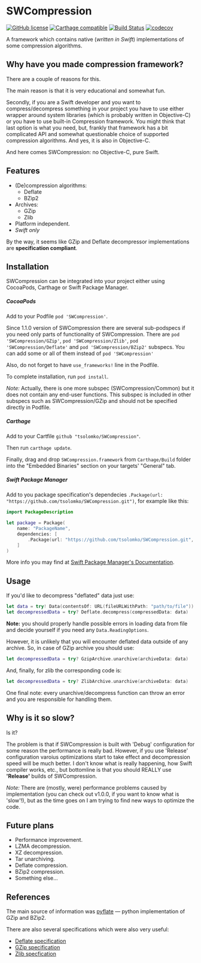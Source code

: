 # SWCompression
[![GitHub license](https://img.shields.io/badge/license-MIT-lightgrey.svg)](https://raw.githubusercontent.com/tsolomko/SWCompression/master/LICENSE) [![Carthage compatible](https://img.shields.io/badge/Carthage-compatible-4BC51D.svg?style=flat)](https://github.com/Carthage/Carthage) [![Build Status](https://travis-ci.org/tsolomko/SWCompression.svg?branch=develop)](https://travis-ci.org/tsolomko/SWCompression) [![codecov](https://codecov.io/gh/tsolomko/SWCompression/branch/develop/graph/badge.svg)](https://codecov.io/gh/tsolomko/SWCompression)

A framework which contains native (*written in Swift*)
implementations of some compression algorithms.

Why have you made compression framework?
----------------------------------------
There are a couple of reasons for this.

The main reason is that it is very educational and somewhat fun.

Secondly, if you are a Swift developer and you want to compress/decompress something in your project
you have to use either wrapper around system libraries (which is probably written in Objective-C)
or you have to use built-in Compression framework.
You might think that last option is what you need, but, frankly
that framework has a bit complicated API and somewhat questionable choice of supported compression algorithms.
And yes, it is also in Objective-C.

And here comes SWCompression: no Objective-C, pure Swift.

Features
----------------
- (De)compression algorithms:
  - Deflate
  - BZip2
- Archives:
  - GZip
  - Zlib
- Platform independent.
- _Swift only_

By the way, it seems like GZip and Deflate decompressor implementations are **specification compliant**.

Installation
----------------

SWCompression can be integrated into your project either using CocoaPods, Carthage or Swift Package Manager.

##### CocoaPods
Add to your Podfile `pod 'SWCompression'`.

Since 1.1.0 version of SWCompression there are several sub-podspecs
if you need only parts of functionality of SWCompression.
There are `pod 'SWCompression/GZip'`, `pod 'SWCompression/Zlib'`, `pod 'SWCompression/Deflate'` and `pod 'SWCompression/BZip2'` subspecs. You can add some or all of them instead of `pod 'SWCompression'`

Also, do not forget to have `use_frameworks!` line in the Podfile.

To complete installation, run `pod install`.

_Note:_ Actually, there is one more subspec (SWCompression/Common) but it does not contain any end-user functions. This subspec is included in other subspecs such as SWCompression/GZip and should not be specified directly in Podfile.

##### Carthage
Add to  your Cartfile `github "tsolomko/SWCompression"`.

Then run `carthage update`.

Finally, drag and drop `SWCompression.framework` from `Carthage/Build` folder into the "Embedded Binaries" section on your targets' "General" tab.

##### Swift Package Manager
Add to you package specification's dependecies `.Package(url: "https://github.com/tsolomko/SWCompression.git")`, for example like this:
```swift
import PackageDescription

let package = Package(
    name: "PackageName",
    dependencies: [
        .Package(url: "https://github.com/tsolomko/SWCompression.git", majorVersion: 1)
    ]
)
```

More info you may find at [Swift Package Manager's Documentation](https://github.com/apple/swift-package-manager/tree/master/Documentation).

Usage
-------
If you'd like to decompress "deflated" data just use:
```swift
let data = try! Data(contentsOf: URL(fileURLWithPath: "path/to/file"))
let decompressedData = try? Deflate.decompress(compressedData: data)
```
**Note:** you should properly handle possible errors in loading data from file
and decide yourself if you need any `Data.ReadingOptions`.

However, it is unlikely that you will encounter deflated data outside of any archive.
So, in case of GZip archive you should use:
```swift
let decompressedData = try? GzipArchive.unarchive(archiveData: data)
```

And, finally, for zlib the corresponding code is:
```swift
let decompressedData = try? ZlibArchive.unarchive(archiveData: data)
```

One final note: every unarchive/decompress function can throw an error and
you are responsible for handling them.

Why is it so slow?
-------------
Is it?

The problem is that if SWCompression is built with 'Debug' configuration for some reason the performance is really bad.
However, if you use 'Release' configuration varoius optimizations start to take effect and decompression speed will be much better.
I don't know what is really happening, how Swift compiler works, etc., but bottomline is that you should REALLY use __'Release'__ builds of SWCompression.

_Note:_ There are (mostly, were) performance problems caused by implementation (you can check out v1.0.0, if you want to know what is 'slow'!), but as the time goes on I am trying to find new ways to optimize the code.

Future plans
-------------
- Performance improvement.
- LZMA decompression.
- XZ decompression.
- Tar unarchiving.
- Deflate compression.
- BZip2 compression.
- Something else...

References
-----------
The main source of information was [pyflate](http://www.paul.sladen.org/projects/pyflate/) —
python implementation of GZip and BZip2.

There are also several specifications which were also very useful:
- [Deflate specification](https://www.ietf.org/rfc/rfc1951.txt)
- [GZip specification](https://www.ietf.org/rfc/rfc1952.txt)
- [Zlib specfication](https://www.ietf.org/rfc/rfc1950.txt)

